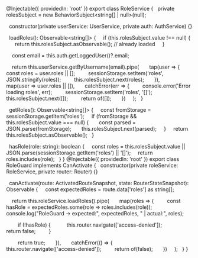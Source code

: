 @Injectable({ providedIn: 'root' })
export class RoleService {
  private rolesSubject = new BehaviorSubject<string[] | null>(null);

  constructor(private userService: UserService, private auth: AuthService) {}

  loadRoles(): Observable<string[]> {
    if (this.rolesSubject.value !== null) {
      return this.rolesSubject.asObservable(); // already loaded
    }

    const email = this.auth.getLoggedUser()?.email;

    return this.userService.getByUsername(email).pipe(
      tap(user => {
        const roles = user.roles || [];
        sessionStorage.setItem('roles', JSON.stringify(roles));
        this.rolesSubject.next(roles);
      }),
      map(user => user.roles || []),
      catchError(err => {
        console.error('Error loading roles', err);
        sessionStorage.setItem('roles', '[]');
        this.rolesSubject.next([]);
        return of([]);
      })
    );
  }

  getRoles(): Observable<string[]> {
    const fromStorage = sessionStorage.getItem('roles');
    if (fromStorage && this.rolesSubject.value === null) {
      const parsed = JSON.parse(fromStorage);
      this.rolesSubject.next(parsed);
    }
    return this.rolesSubject.asObservable();
  }

  hasRole(role: string): boolean {
    const roles = this.rolesSubject.value || JSON.parse(sessionStorage.getItem('roles') || '[]');
    return roles.includes(role);
  }
}
@Injectable({ providedIn: 'root' })
export class RoleGuard implements CanActivate {
  constructor(private roleService: RoleService, private router: Router) {}

  canActivate(route: ActivatedRouteSnapshot, state: RouterStateSnapshot): Observable<boolean> {
    const expectedRoles = route.data['roles'] as string[];

    return this.roleService.loadRoles().pipe(
      map(roles => {
        const hasRole = expectedRoles.some(role => roles.includes(role));
        console.log("RoleGuard → expected:", expectedRoles, " | actual:", roles);

        if (!hasRole) {
          this.router.navigate(['access-denied']);
          return false;
        }

        return true;
      }),
      catchError(() => {
        this.router.navigate(['access-denied']);
        return of(false);
      })
    );
  }
}
